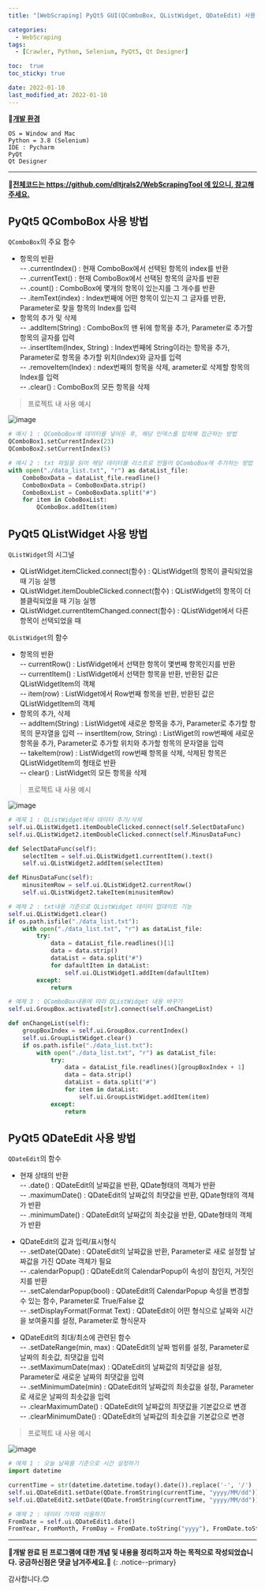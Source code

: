 ```yaml
---
title: "[WebScraping] PyQt5 GUI(QComboBox, QListWidget, QDateEdit) 사용 방법"

categories:
  - WebScraping
tags:
  - [Crawler, Python, Selenium, PyQt5, Qt Designer]

toc:  true
toc_sticky: true

date: 2022-01-10
last_modified_at: 2022-01-10
---
```


📌**<u>개발 환경</u>**  
```
OS = Window and Mac
Python = 3.8 (Selenium)
IDE : Pycharm
PyQt
Qt Designer
```  

---
📌**<u>전체코드는 https://github.com/dltjrals2/WebScrapingTool 에 있으니, 참고해주세요.</u>**  

## PyQt5 QComboBox 사용 방법  

`QComboBox`의 주요 함수  
- 항목의 반환  
-- .currentIndex() : 현재 ComboBox에서 선택된 항목의 index를 반환  
-- .currentText() : 현재 ComboBox에서 선택된 항목의 글자를 반환  
-- .count() : ComboBox에 몇개의 항목이 있는지를 그 개수를 반환  
-- .itemText(index) : Index번째에 어떤 항목이 있는지 그 글자를 반환, Parameter로 찾을 항목의 Index를 입력  
- 항목의 추가 및 삭제  
-- .addItem(String) : ComboBox의 맨 뒤에 항목을 추가, Parameter로 추가할 항목의 글자를 입력  
-- .insertItem(Index, String) : Index번째에 String이라는 항목을 추가, Parameter로 항목을 추가할 위치(Index)와 글자를 입력  
-- .removeItem(Index) : ndex번째의 항목을 삭제, arameter로 삭제할 항목의 Index를 입력  
-- .clear() : ComboBox의 모든 항목을 삭제  

> 프로젝트 내 사용 예시  

![image](https://user-images.githubusercontent.com/37467408/148718475-bc7b2d20-da43-4ac2-b510-cdd991509cd8.png)  

```python
# 예시 1 : QComboBox에 데이터를 넣어둔 후, 해당 인덱스를 입력해 접근하는 방법
QComboBox1.setCurrentIndex(23)
QComboBox2.setCurrentIndex(5)

# 예시 2 : txt 파일을 읽어 해당 데이터를 리스트로 만들어 QComboBox에 추가하는 방법
with open("./data_list.txt", "r") as dataList_file:
    ComboBoxData = dataList_file.readline()
    ComboBoxData = ComboBoxData.strip()
    ComboBoxList = ComboBoxData.split("#")
    for item in CoboBoxList:
        QComboBox.addItem(item)
```  

## PyQt5 QListWidget 사용 방법  

`QListWidget`의 시그널  
- QListWidget.itemClicked.connect(함수) : QListWidget의 항목이 클릭되었을 때 기능 실행  
- QListWidget.itemDoubleClicked.connect(함수) : QListWidget의 항목이 더블클릭되었을 때 기능 실행  
- QListWidget.currentItemChanged.connect(함수) : QListWidget에서 다른 항목이 선택되었을 때  

`QListWidget`의 함수  
- 항목의 반환  
-- currentRow() : ListWidget에서 선택한 항목이 몇번째 항목인지를 반환  
-- currentItem() : ListWidget에서 선택한 항목을 반환, 반환된 값은 QListWidgetItem의 객체  
-- item(row) : ListWidget에서 Row번째 항목을 반환, 반환된 값은 QListWidgetItem의 객체  
- 항목의 추가, 삭제  
-- addItem(String) : ListWidget에 새로운 항목을 추가, Parameter로 추가할 항목의 문자열을 입력
-- insertItem(row, String) : ListWiget의 row번째에 새로운 항목을 추가, Parameter로 추가할 위치와 추가할 항목의 문자열을 입력  
-- takeItem(row) : ListWidget의 row번째 항목을 삭제, 삭제된 항목은 QListWidgetItem의 형태로 반환  
-- clear() : ListWidget의 모든 항목을 삭제  

> 프로젝트 내 사용 예시  

![image](https://user-images.githubusercontent.com/37467408/148718980-10ad6bce-056a-4914-a6d9-da2e16c70058.png)  

```python
# 예제 1 : QListWidget에서 데이터 추가/삭제
self.ui.QListWidget1.itemDoubleClicked.connect(self.SelectDataFunc)
self.ui.QListWidget2.itemDoubleClicked.connect(self.MinusDataFunc)

def SelectDataFunc(self):
    selectItem = self.ui.QListWidget1.currentItem().text()
    self.ui.QListWidget2.addItem(selectItem)

def MinusDataFunc(self):
    minusitemRow = self.ui.QListWidget2.currentRow()
    self.ui.QListWidget2.takeItem(minusitemRow)

# 예제 2 : txt내용 기준으로 QListWidget 데이터 업데이트 기능
self.ui.QListWidget1.clear()
if os.path.isfile("./data_list.txt"):
    with open("./data_list.txt", "r") as dataList_file:
        try:
            data = dataList_file.readlines()[1]
            data = data.strip()
            dataList = data.split("#")
            for dafaultItem in dataList:
                self.ui.QListWidget1.addItem(dafaultItem)
        except:
            return

# 예제 3 : QComboBox내용에 따라 QListWidget 내용 바꾸기
self.ui.GroupBox.activated[str].connect(self.onChangeList)

def onChangeList(self):
    groupBoxIndex = self.ui.GroupBox.currentIndex()
    self.ui.GroupListWidget.clear()
    if os.path.isfile("./data_list.txt"):
        with open("./data_list.txt", "r") as dataList_file:
            try:
                data = dataList_file.readlines()[groupBoxIndex + 1]
                data = data.strip()
                dataList = data.split("#")
                for item in dataList:
                    self.ui.GroupListWidget.addItem(item)
            except:
                return
```

## PyQt5 QDateEdit 사용 방법  

`QDateEdit`의 함수  
- 현재 상태의 반환  
-- .date() : QDateEdit의 날짜값을 반환, QDate형태의 객체가 반환  
-- .maximumDate() : QDateEdit의 날짜값의 최댓값을 반환, QDate형태의 객체가 반환  
-- .minimumDate() : QDateEdit의 날짜값의 최솟값을 반환, QDate형태의 객체가 반환  

- QDateEdit의 값과 입력/표시형식  
-- .setDate(QDate) : QDateEdit의 날짜값을 반환, Parameter로 새로 설정할 날짜값을 가진 QDate 객체가 필요  
-- .calendarPopup() : QDateEdit의 CalendarPopup이 속성이 참인지, 거짓인지를 반환  
-- .setCalendarPopup(bool) : QDateEdit의 CalendarPopup 속성을 변경할 수 있는 함수, Parameter로 True/False 값  
-- .setDisplayFormat(Format Text) : QDateEdit이 어떤 형식으로 날짜와 시간을 보여줄지를 설정, Parameter로 형식문자  

- QDateEdit의 최대/최소에 관련된 함수  
-- .setDateRange(min, max) : QDateEdit의 날짜 범위를 설정, Parameter로 날짜의 최솟값, 최댓값을 입력  
-- .setMaximumDate(max) : QDateEdit의 날짜값의 최댓값을 설정, Parameter로 새로운 날짜의 최댓값을 입력  
-- .setMinimumDate(min) : QDateEdit의 날짜값의 최솟값을 설정, Parameter로 새로운 날짜의 최솟값을 입력  
-- .clearMaximumDate() : QDateEdit의 날짜값의 최댓값을 기본값으로 변경  
-- .clearMinimumDate() : QDateEdit의 날짜값의 최솟값을 기본값으로 변경  

> 프로젝트 내 사용 예시  

![image](https://user-images.githubusercontent.com/37467408/148719707-562c75b2-c823-41d8-bd86-59b095ffb501.png)  

```python
# 예제 1 : 오늘 날짜를 기준으로 시간 설정하기
import datetime

currentTime = str(datetime.datetime.today().date()).replace('-', '/')
self.ui.QDateEdit1.setDate(QDate.fromString(currentTime, "yyyy/MM/dd"))
self.ui.QDateEdit2.setDate(QDate.fromString(currentTime, "yyyy/MM/dd"))

# 예제 2 : 데이터 가져와 이용하기
FromDate = self.ui.QDateEdit1.date()
FromYear, FromMonth, FromDay = FromDate.toString("yyyy"), FromDate.toString("MM"), FromDate.toString("dd")
```

---
**🐢개발 완료 된 프로그램에 대한 개념 및 내용을 정리하고자 하는 목적으로 작성되었습니다. 궁금하신점은 댓글 남겨주세요.🐢**
{: .notice--primary}

감사합니다.😊
